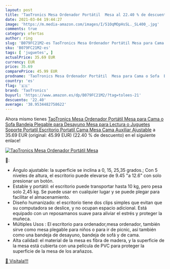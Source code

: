 ```yaml
---
layout: post
title: 'TaoTronics Mesa Ordenador Portátil  Mesa al 22.40 % de descuento'
date: 2021-03-04 19:44:27
image: 'https://m.media-amazon.com/images/I/51OqMOpHsSL._SL400_.jpg'
comments: true
category: ofertas
author: ring
slug: 'B079FC21M2-es TaoTronics Mesa Ordenador Portátil Mesa para Cama o Sofa...'
sku: 'B079FC21M2-es'
tags: [ 'juguetes', ]
actualPrice: 35.69 EUR
currency: EUR
price: 35.69
comparePrice: 45.99 EUR
prodname: 'TaoTronics Mesa Ordenador Portátil  Mesa para Cama o Sofa  Bandeja Plegable para Desayuno  Mesa para Lectura o Juguetes  Soporte Portatil  Escritorio Portatil Cama  Mesa Cama Auxiliar Ajustable'
country: 'es'
flag: '🇪🇸'
brand: 'TaoTronics'
buyurl: 'https://www.amazon.es/dp/B079FC21M2/?tag=tolees-21'
descuento: '22.40'
average: '38.9534482758622'
---
```


Ahora mismo tienes [TaoTronics Mesa Ordenador Portátil  Mesa para Cama o Sofa  Bandeja Plegable para Desayuno  Mesa para Lectura o Juguetes  Soporte Portatil  Escritorio Portatil Cama  Mesa Cama Auxiliar Ajustable](https://www.amazon.es/dp/B079FC21M2/?tag=tolees-21) a 35.69 EUR (original: 45.99 EUR) (22.40 %  de descuento) en el siguiente enlace!

[![TaoTronics Mesa Ordenador Portátil  Mesa](https://m.media-amazon.com/images/I/51OqMOpHsSL._SL400_.jpg)](https://www.amazon.es/dp/B079FC21M2/?tag=tolees-21)

🔎:

- Ángulo ajustable: la superficie se inclina a 0, 15, 25,35 grados.; Con 5 niveles de altura, el escritorio puede elevarse de 9.45 "a 12.6" con solo presionar un botón.
- Estable y portátil: el escritorio puede transportar hasta 10 kg, pero pesa solo 2,45 kg. Se puede usar en cualquier lugar y se puede plegar para facilitar el almacenamiento.
- Diseño humanizado: el escritorio tiene dos clips simples que evitan que su computadora se deslice, y no ocupan espacio adicional. Está equipado con un reposamanos suave para aliviar el estrés y proteger la muñeca.
- Múltiples Usos : El escritorio para ordenador,mesa ordenador, también sirve como mesa plegable para niños o para ir de picnic, así también como una bandeja de desayuno, bandeja de sofá y de cama.
- Alta calidad: el material de la mesa es fibra de madera, y la superficie de la mesa está cubierta con una película de PVC para proteger la superficie de la mesa de los arañazos.

[🛒 Visítala!!!](https://www.amazon.es/dp/B079FC21M2/?tag=tolees-21)
